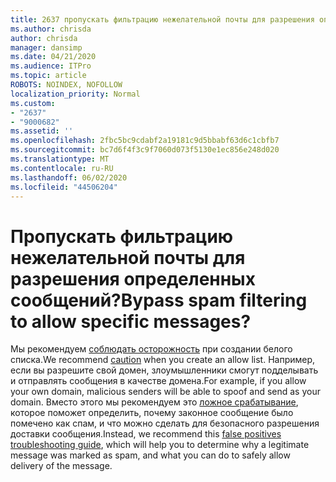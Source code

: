 ```yaml
---
title: 2637 пропускать фильтрацию нежелательной почты для разрешения определенных сообщений?
ms.author: chrisda
author: chrisda
manager: dansimp
ms.date: 04/21/2020
ms.audience: ITPro
ms.topic: article
ROBOTS: NOINDEX, NOFOLLOW
localization_priority: Normal
ms.custom:
- "2637"
- "9000682"
ms.assetid: ''
ms.openlocfilehash: 2fbc5bc9cdabf2a19181c9d5bbabf63d6c1cbfb7
ms.sourcegitcommit: bc7d6f4f3c9f7060d073f5130e1ec856e248d020
ms.translationtype: MT
ms.contentlocale: ru-RU
ms.lasthandoff: 06/02/2020
ms.locfileid: "44506204"
---
```

# <a name="bypass-spam-filtering-to-allow-specific-messages"></a><span data-ttu-id="ec516-102">Пропускать фильтрацию нежелательной почты для разрешения определенных сообщений?</span><span class="sxs-lookup"><span data-stu-id="ec516-102">Bypass spam filtering to allow specific messages?</span></span>

<span data-ttu-id="ec516-103">Мы рекомендуем [соблюдать осторожность](https://docs.microsoft.com/exchange/troubleshoot/antispam/cautions-against-bypassing-spam-filters) при создании белого списка.</span><span class="sxs-lookup"><span data-stu-id="ec516-103">We recommend [caution](https://docs.microsoft.com/exchange/troubleshoot/antispam/cautions-against-bypassing-spam-filters) when you create an allow list.</span></span> <span data-ttu-id="ec516-104">Например, если вы разрешите свой домен, злоумышленники смогут подделывать и отправлять сообщения в качестве домена.</span><span class="sxs-lookup"><span data-stu-id="ec516-104">For example, if you allow your own domain, malicious senders will be able to spoof and send as your domain.</span></span>  <span data-ttu-id="ec516-105">Вместо этого мы рекомендуем это [ложное срабатывание](https://docs.microsoft.com/microsoft-365/security/office-365-security/anti-spam-protection), которое поможет определить, почему законное сообщение было помечено как спам, и что можно сделать для безопасного разрешения доставки сообщения.</span><span class="sxs-lookup"><span data-stu-id="ec516-105">Instead, we recommend this [false positives troubleshooting guide](https://docs.microsoft.com/microsoft-365/security/office-365-security/anti-spam-protection), which will help you to determine why a legitimate message was marked as spam, and what you can do to safely allow delivery of the message.</span></span>
